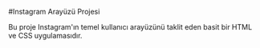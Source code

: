 #Instagram Arayüzü Projesi 

Bu proje Instagram'ın temel kullanıcı arayüzünü taklit eden basit bir HTML ve CSS uygulamasıdır.
